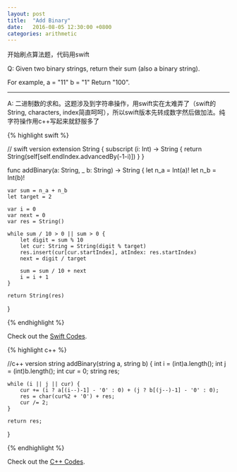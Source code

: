 ```yaml
---
layout: post
title:  "Add Binary"
date:   2016-08-05 12:30:00 +0800
categories: arithmetic
---
```

开始刷点算法题，代码用swift

Q:
Given two binary strings, return their sum (also a binary string).

For example,
a = "11"
b = "1"
Return "100".

----------

A:
二进制数的求和。这题涉及到字符串操作，用swift实在太难弄了（swift的String, characters, index简直呵呵），所以swift版本先转成数字然后做加法。纯字符操作用c++写起来就舒服多了

{% highlight swift %}

// swift version
extension String {
    subscript (i: Int) -> String {
        return String(self[self.endIndex.advancedBy(-1-i)])
    }
}

func addBinary(a: String, _ b: String) -> String {
    let n_a = Int(a)!
    let n_b = Int(b)!
    
    var sum = n_a + n_b
    let target = 2
    
    var i = 0
    var next = 0
    var res = String()
    
    while sum / 10 > 0 || sum > 0 {
        let digit = sum % 10
        let cur: String = String(digit % target)
        res.insert(cur[cur.startIndex], atIndex: res.startIndex)
        next = digit / target
        
        sum = sum / 10 + next
        i = i + 1
    }
    
    return String(res)
}

{% endhighlight %}

Check out the [Swift Codes][codes].

[codes]: https://github.com/JingWZ/ArithmeticSorting/tree/master/AddBinary.playground

{% highlight c++ %}

//c++ version
string addBinary(string a, string b) {
    int i = (int)a.length();
    int j = (int)b.length();
    int cur = 0;
    string res;
    
    while (i || j || cur) {
        cur += (i ? a[(i--)-1] - '0' : 0) + (j ? b[(j--)-1] - '0' : 0);
        res = char(cur%2 + '0') + res;
        cur /= 2;
    }
    
    return res;
}

{% endhighlight %}

Check out the [C++ Codes][codes1].

[codes1]: https://github.com/JingWZ/ArithmeticSorting/tree/master/AddBinaryCPP